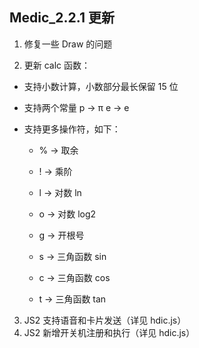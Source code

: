 ## Medic_2.2.1 更新

1. 修复一些 Draw 的问题

2. 更新 calc 函数：

- 支持小数计算，小数部分最长保留 15 位
- 支持两个常量 p → π e → e
- 支持更多操作符，如下：

  - % → 取余
  - ! → 乘阶

  - l → 对数 ln
  - o → 对数 log2
  - g → 开根号
  - s → 三角函数 sin
  - c → 三角函数 cos
  - t → 三角函数 tan

3. JS2 支持语音和卡片发送（详见 hdic.js）
4. JS2 新增开关机注册和执行（详见 hdic.js）
